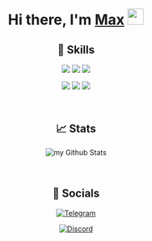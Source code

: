 <h1 align="center">Hi there, I'm <a href="https://boosty.to/multidimesionstudio" target="_blank">Max</a> 
<img src="https://github.com/blackcater/blackcater/raw/main/images/Hi.gif" height="32"/></h1>

<h2 align="center"> 🔧 Skills </h2>

<p align="center">
  <img src="https://img.shields.io/badge/python-3670A0?style=for-the-badge&logo=python&logoColor=white" />
  <img src="https://img.shields.io/badge/gradle-3670A0?style=for-the-badge&logo=gradle&logoColor=white" />
  <img src="https://img.shields.io/badge/java-orange?style=for-the-badge&logo=oracle&logoColor=white" />
</p>
<p align="center">
  <img src="https://img.shields.io/badge/GODOT-%23FFFFFF.svg?style=for-the-badge&logo=godot-engine" />
  <img src="https://img.shields.io/badge/css-blue?style=for-the-badge&logo=css3&logoColor=white" />
  <img src="https://img.shields.io/badge/html-%23DD0031?style=for-the-badge&logo=html5&logoColor=white" />
</p>

<br />

<h2 align="center"> 📈 Stats </h2>
<p align="center">
  <img align="center" src="https://github-readme-stats.vercel.app/api?username=madushadhanushka&include_all_commits=true&count_private=true&show_icons=true&line_height=20&title_color=2B5BBD&icon_color=1124BB&text_color=A1A1A1&bg_color=0,000000,130F40" alt="my Github Stats"/>
<p>

<br />

<h2 align="center"> 🤝 Socials </h2>

<p align="center">
  <a href="https://t.me/Max2010Sul">
    <img src="https://img.shields.io/badge/Telegram-2CA5E0?style=for-the-badge&logo=telegram&logoColor=white" alt="Telegram"/>
    
  </a>
</p>
<p align="center">
  <a href="https://discord.gg/EEYA9kV35C">
    <img src="https://img.shields.io/badge/discord-%235835CC?style=for-the-badge&logo=discord&logoColor=white" alt="Discord"/>
    
  </a>
</p>
